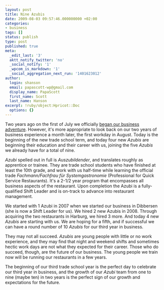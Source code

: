 ```yaml
---
layout: post
title: Nine Azubis
date: 2009-08-03 09:57:46.000000000 +02:00
categories:
- business
tags: []
status: publish
type: post
published: true
meta:
  _edit_last: '3'
  aktt_notify_twitter: 'no'
  _social_notify: '1'
  _wpcom_is_markdown: '1'
  _social_aggregation_next_run: '1401623012'
author:
  login: shanson
  email: papascott-wp@gmail.com
  display_name: PapaScott
  first_name: Scott
  last_name: Hanson
excerpt: !ruby/object:Hpricot::Doc
  options: {}
---
```

<p>Two years ago on the first of July we officially <a href="http://www.papascott.de/archives/2007/07/01/first-day-of-work/">began our business adventure</a>. However, it's more appropriate to look back on our two years of business experience a month later, the first workday in August. Today is the beginning of the new trade school term, and today four new <em>Azubis</em> are beginning their education and their career with us, joining the five <em>Azubis</em> we already have for a total of nine.</p>
<p><em>Azubi</em> spelled out in full is <em>Auszubildender</em>, and translates roughly as apprentice or trainee. They are trade school students who have finished at least the 10th grade, and work with us half-time while learning the official trade  <em>Fachmann/Fachfrau f&uuml;r Systemgastronomie</em> (Professional for Quick Service Restaurants). It's a 2-1/2 year program that encompasses all business aspects of the restaurant. Upon completion the Azubi is a fully-qualified Shift Leader and is on-track to advance into restaurant management.</p>
<p>We started with 1 Azubi in 2007 when we started our business in Dibbersen (she is now a Shift Leader for us). We hired 2 new Azubis in 2008. Through acquiring the two restaurants in Harburg, we hired 3 more. And today 4 new <em>Azubis</em> are starting with us. We are hoping for a fifth, and if successful we can have a round number of 10 <em>Azubis</em> for our third year in business.</p>
<p>They may not all succeed. <em>Azubis</em> are young people with little or no work experience, and they may find that night and weekend shifts and sometimes hectic work days are not what they expected for their career. Those who do succeed, though, are the future of our business. The young people we train now will be running our restaurants in a few years.</p>
<p>The beginning of our third trade school year is the perfect day to celebrate our third year in business, and the growth of our <em>Azubi</em> team from one to nine (maybe ten) in two years is the perfect sign of our growth and expectations for the future.</p>
